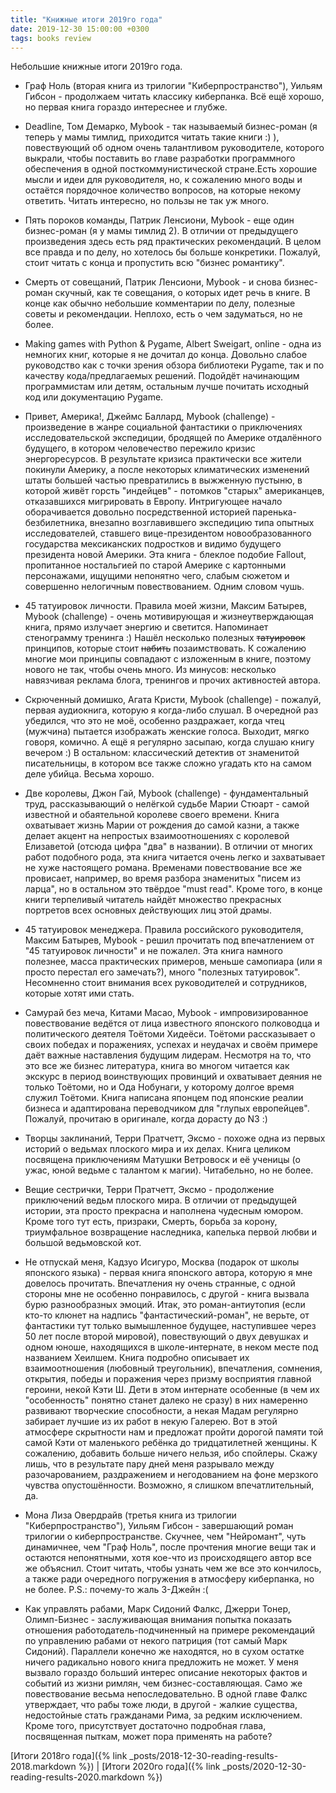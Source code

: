```yaml
---
title: "Книжные итоги 2019го года"
date: 2019-12-30 15:00:00 +0300
tags: books review
---
```

Небольшие книжные итоги 2019го года.
<!--more-->

* Граф Ноль (вторая книга из трилогии "Киберпространство"), Уильям Гибсон - продолжаем читать классику киберпанка. Всё ещё хорошо, но первая книга гораздо интереснее и глубже.

* Deadline, Том Демарко, Mybook - так называемый бизнес-роман (я теперь у мамы тимлид, приходится читать такие книги :) ), повествующий об одном очень талантливом руководителе, которого выкрали, чтобы поставить во главе разработки программного обеспечения в одной посткоммунистической стране.Есть хорошие мысли и идеи для руководителя, но, к сожалению много воды и остаётся порядочное количество вопросов, на которые некому ответить. Читать интересно, но пользы не так уж много.

* Пять пороков команды, Патрик Ленсиони, Mybook - еще один бизнес-роман (я у мамы тимлид 2). В отличии от предыдущего произведения здесь есть ряд практических рекомендаций. В целом все правда и по делу, но хотелось бы больше конкретики. Пожалуй, стоит читать с конца и пропустить всю "бизнес романтику".

* Смерть от совещаний, Патрик Ленсиони, Mybook - и снова бизнес-роман скучный, как те совещания, о которых идет речь в книге. В конце как обычно небольшие комментарии по делу, полезные советы и рекомендации. Неплохо, есть о чем задуматься, но не более.

* Making games with Python & Pygame, Albert Sweigart, online - одна из немногих книг, которые я не дочитал до конца. Довольно слабое руководство как с точки зрения обзора библиотеки Pygame, так и по качеству кода/предлагаемых решений. Подойдёт начинающим программистам или детям, остальным лучше почитать исходный код или документацию Pygame.

* Привет, Америка!, Джеймс Баллард, Mybook (challenge) - произведение в жанре социальной фантастики о приключениях исследовательской экспедиции, бродящей по Америке отдалённого будущего, в котором человечество пережило кризис энергоресурсов. В результате кризиса практически все жители покинули Америку, а после некоторых климатических изменений штаты большей частью превратились в выжженную пустыню, в которой живёт горсть "индейцев" - потомков "старых" американцев, отказавшихся мигрировать в Европу. Интригующее начало оборачивается довольно посредственной историей паренька-безбилетника, внезапно возглавившего экспедицию типа опытных исследователей, ставшего вице-президентом новообразованного государства мексиканских подростков и видимо будущего президента новой Америки. Эта книга - блеклое подобие Fallout, пропитанное ностальгией по старой Америке с картонными персонажами, ищущими непонятно чего, слабым сюжетом и совершенно нелогичным повествованием. Одним словом чушь.

* 45 татуировок личности. Правила моей жизни, Максим Батырев, Mybook (challenge) - очень мотивирующая и жизнеутверждающая книга, прямо излучает энергию и светится. Напоминает стенограмму тренинга :) Нашёл несколько полезных ~~татуировок~~ принципов, которые стоит ~~набить~~ позаимствовать. К сожалению многие мои принципы совпадают с изложенным в книге, поэтому нового не так, чтобы очень много. Из минусов: несколько навязчивая реклама блога, тренингов и прочих активностей автора.

* Скрюченный домишко, Агата Кристи, Mybook (challenge) - пожалуй, первая аудиокнига, которую я когда-либо слушал. В очередной раз убедился, что это не моё, особенно раздражает, когда чтец (мужчина) пытается изображать женские голоса. Выходит, мягко говоря, комично. А ещё я регулярно засыпаю, когда слушаю книгу вечером :)
В остальном: классический детектив от знаменитой писательницы, в котором все также сложно угадать кто на самом деле убийца. Весьма хорошо.

* Две королевы, Джон Гай, Mybook (challenge) - фундаментальный труд, рассказывающий о нелёгкой судьбе Марии Стюарт - самой известной и обаятельной королеве своего времени. Книга охватывает жизнь Марии от рождения до самой казни, а также делает акцент на непростых взаимоотношениях с королевой Елизаветой (отсюда цифра "два" в названии). В отличии от многих работ подобного рода, эта книга читается очень легко и захватывает не хуже настоящего романа. Временами повествование все же провисает, например, во время разбора знаменитых "писем из ларца", но в остальном это твёрдое "must read". Кроме того, в конце книги терпеливый читатель найдёт множество прекрасных портретов всех основных действующих лиц этой драмы.

* 45 татуировок менеджера. Правила российского руководителя, Максим Батырев, Mybook - решил прочитать под впечатлением от "45 татуировок личности" и не пожалел. Эта книга намного полезнее, масса практических примеров, меньше самопиара (или я просто перестал его замечать?), много "полезных татуировок". Несомненно стоит внимания всех руководителей и сотрудников, которые хотят ими стать.

* Самурай без меча, Китами Масао, Mybook - импровизированное повествование ведётся от лица известного японского полководца и политического деятеля Тоётоми Хидеёси. Тоётоми рассказывает о своих победах и поражениях, успехах и неудачах и своём примере даёт важные наставления будущим лидерам. Несмотря на то, что это все же бизнес литература, книга во многом читается как экскурс в период воинствующих провинций и охватывает деяния не только Тоётоми, но и Ода Нобунаги, у которому долгое время служил Тоётоми. Книга написана японцем под японские реалии бизнеса и адаптирована переводчиком для "глупых европейцев". Пожалуй, прочитаю в оригинале, когда дорасту до N3 :)

* Творцы заклинаний, Терри Пратчетт, Эксмо - похоже одна из первых историй о ведьмах плоского мира и их делах. Книга целиком посвящена приключениям Матушки Ветровоск и её ученицы (о ужас, юной ведьме с талантом к магии). Читабельно, но не более.

* Вещие сестрички, Терри Пратчетт, Эксмо - продолжение приключений ведьм плоского мира. В отличии от предыдущей истории, эта просто прекрасна и наполнена чудесным юмором. Кроме того тут есть, призраки, Смерть, борьба за корону, триумфальное возвращение наследника, капелька первой любви и большой ведьмовской кот.

* Не отпускай меня, Кадзуо Исигуро, Москва (подарок от школы японского языка) - первая книга японского автора, которую я мне довелось прочитать. Впечатления ну очень странные, с одной стороны мне не особенно понравилось, с другой - книга вызвала бурю разнообразных эмоций.
Итак, это роман-антиутопия (если кто-то клюнет на надпись "фантастический-роман", не верьте, от фантастики тут только вымышленное будущее, наступившее через 50 лет после второй мировой), повествующий о двух девушках и одном юноше, находящихся в школе-интернате, в неком месте под названием Хеилшем. Книга подробно описывает их взаимоотношения (любовный треугольник), впечатления, сомнения, открытия, победы и поражения через призму восприятия главной героини, некой Кэти Ш. Дети в этом интернате особенные (в чем их "особенность" понятно станет далеко не сразу) в них намеренно развивают творческие способности, а некая Мадам регулярно забирает лучшие из их работ в некую Галерею. Вот в этой атмосфере скрытности нам и предложат пройти дорогой памяти той самой Кэти от маленького ребёнка до тридцатилетней женщины. К сожалению, добавить больше ничего нельзя, ибо спойлеры. Скажу лишь, что в результате пару дней меня разрывало между разочарованием, раздражением и негодованием на фоне мерзкого чувства опустошённости. Возможно, я слишком впечатлительный, да.

* Мона Лиза Овердрайв (третья книга из трилогии "Киберпространство"), Уильям Гибсон - завершающий роман трилогии о киберпространстве. Скучнее, чем "Нейромант", чуть динамичнее, чем "Граф Ноль", после прочтения многие вещи так и остаются непонятными, хотя кое-что из происходящего автор все же объяснил. Стоит читать, чтобы узнать чем же все это кончилось, а также ради очередного погружения в атмосферу киберпанка, но не более. P.S.: почему-то жаль 3-Джейн :(

* Как управлять рабами, Марк Сидоний Фалкс, Джерри Тонер, Олимп-Бизнес - заслуживающая внимания попытка показать отношения работодатель-подчиненный на примере рекомендаций по управлению рабами от некого патриция (тот самый Марк Сидоний). Параллели конечно же находятся, но в сухом остатке ничего радикально нового книга предложить не может. У меня вызвало гораздо больший интерес описание некоторых фактов и событий из жизни римлян, чем бизнес-составляющая. Само же повествование весьма непоследовательно. В одной главе Фалкс утверждает, что рабы тоже люди, в другой - жалкие существа, недостойные стать гражданами Рима, за редким исключением. Кроме того, присутствует достаточно подробная глава, посвященная пыткам, может пора применять на работе?

[Итоги 2018го года]({% link _posts/2018-12-30-reading-results-2018.markdown %}) | [Итоги 2020го года]({% link _posts/2020-12-30-reading-results-2020.markdown %})
